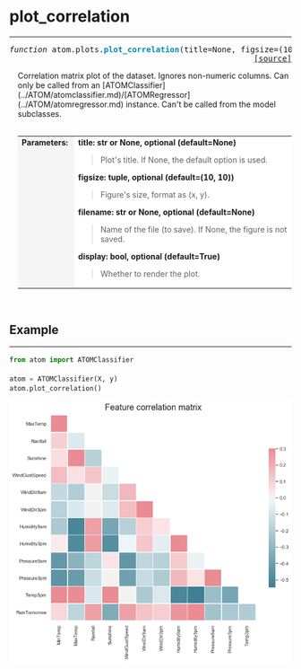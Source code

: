# plot_correlation
------------------

<a name="plot-correlation"></a>
<pre><em>function</em> atom.plots.<strong style="color:#008AB8">plot_correlation</strong>(title=None, figsize=(10, 10), filename=None, display=True)
<div align="right"><a href="https://github.com/tvdboom/ATOM/blob/master/atom/plots.py#L41">[source]</a></div></pre>
<div style="padding-left:3%">
Correlation matrix plot of the dataset. Ignores non-numeric columns. Can only be
 called from an [ATOMClassifier](../ATOM/atomclassifier.md)/[ATOMRegressor](../ATOM/atomregressor.md)
 instance. Can't be called from the model subclasses.
<br /><br />
<table width="100%">
<tr>
<td width="15%" style="vertical-align:top; background:#F5F5F5;"><strong>Parameters:</strong></td>
<td width="75%" style="background:white;">
<strong>title: str or None, optional (default=None)</strong>
<blockquote>
Plot's title. If None, the default option is used.
</blockquote>
<strong>figsize: tuple, optional (default=(10, 10))</strong>
<blockquote>
Figure's size, format as (x, y).
</blockquote>
<strong>filename: str or None, optional (default=None)</strong>
<blockquote>
Name of the file (to save). If None, the figure is not saved.
</blockquote>
<strong>display: bool, optional (default=True)</strong>
<blockquote>
Whether to render the plot.
</blockquote>
</tr>
</table>
</div>
<br />



## Example
----------
```python
from atom import ATOMClassifier

atom = ATOMClassifier(X, y)
atom.plot_correlation()
```
![plot_correlation](./img/plot_correlation.png)

